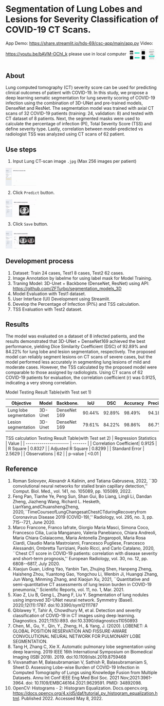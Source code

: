 # Segmentation of Lung Lobes and Lesions for Severity Classification of COVID-19 CT Scans.
App Demo: https://share.streamlit.io/hds-69/csc-app/main/app.py
Video: https://youtu.be/bAVM-OChI_k
please use in local computer
<img src="https://github.com/hds-69/csc-app/blob/2abecc4e249e88afafad68fa137d6251f2a77d0b/Project%20info/framework.gif" style="max-width: 20%;" align="center" />

## About
Lung computed tomography (CT) severity score can be used for predicting clinical outcomes of patient with COVID-19. In this study, we propose a deep learning sematic segmentation for lung severity scoring of COVID-19 infection using the combination of 3D-UNet and pre-trained models, DenseNet and ResNet.
The segmentation model was trained with axial CT scans of 32 COVID-19 patients (training: 24, validation: 8) and tested with CT dataset of 8 patients. Next, the segmented masks were used to calculate the percentage of infection (PI), Total Severity Score (TSS) and define severity type. Lastly, correlation between model-predicted vs radiologist TSS was analyzed using CT scans of 62 patient.

## Use steps
1. Input Lung CT-scan image `.jpg` (Max 256 images per patient)
<img src="https://github.com/hds-69/csc-app/blob/f5f5645ab9675d7b73a79cc297e26cf8fa5ec60f/Project%20info/upload.gif" style="max-width: 20%;" align="center" />

2. Click `Predict` button.
<img src="https://github.com/hds-69/csc-app/blob/57db1150b52154eb33c64af3959c8c43b697c35b/Project%20info/predict.gif" style="max-width: 20%;" align="center" />

3. Click `Save` button.
<img src="https://github.com/hds-69/csc-app/blob/57db1150b52154eb33c64af3959c8c43b697c35b/Project%20info/save.gif" style="max-width: 20%;" align="center" />

## Development process
1. Dataset: Train 24 cases, Test1 8 cases, Test2 62 cases.
2. Image Annotation by labelme for using label mask for Model Training.
3. Traning Model: 3D-Unet + Backbone (DenseNet, ResNet) using API: https://github.com/ZFTurbo/segmentation_models_3D
4. Model Evaluation with Test1 dataset.
5. User Interface (UI) Development using Streamlit.
6. Develop the Percentage of Infection (PI%) and TSS calculation.
7. TSS Evaluation with Test2 dataset.

## Results
The model was evaluated on a dataset of 8 infected patients, and the results demonstrated that 3D-UNet + DenseNet169 achieved the best performance, yielding Dice Similarity Coefficient (DSC) of 92.89% and 84.22% for lung lobe and lesion segmentation, respectively. The proposed model can reliably segment lesions on CT scans of severe cases, but the model performed less accurately in segmenting lung lesions of mild and moderate cases. However, the TSS calculated by the proposed model were comparable to those assigned by radiologists. Using CT scans of 62 COVID-19 patients for evaluation, the correlation coefficient (r) was 0.9125, indicating a very strong correlation.

Model Testing Result Table(with Test set 1)

| Objective             | Model   | Backbone.   | IoU  |  DSC | Accuracy | Precision | Sensitivity | Specificity |
| --------------------- | ------- | ----------- |------|------|----------|-----------|-------------|-------------|
| Lung lobe segmentation| 3D-Unet |DenseNet 169 |90.44%|92.89%| 98.49%   | 94.18%    | 95.52%      | 98.49%      |
| Lesion segmentation   | 3D-Unet |DenseNet 169 |79.61%|84.22%| 98.86%   | 86.7%     | 89.07%      | 98.91%      |


TSS calculation Testing Result Table(with Test set 2)
| Regression Statistics  | Value   |
| ---------------------- | ------- |
| Correlation Coefficient| 0.9125  |
| R Square               | 0.8327  |
| Adjusted R Square      | 0.8299  |
| Standard Error         | 2.5629  | 
| Observations           |   62    |
| p-value                | <0.01   |



## Reference
1. Roman Solovyev, Alexandr A Kalinin, and Tatiana Gabruseva, 2022, ``3D convolutional neural networks for stalled brain capillary detection,'' Comput. Biol. Med., vol. 141, no. 105089, pp. 105089, 2022.
2. Feng Pan, Tianhe Ye, Peng Sun, Shan Gui, Bo Liang, Lingli Li, Dandan Zheng, Jiazheng Wang, Richard L. Hesketh, LianYang,andChuanshengZheng, 2020,``TimeCourseofLungChangesatChestCTduringRecoveryfrom Coronavirus Disease 2019 (COVID-19),'' Radiology, vol. 295, no. 3, pp. 715--721, June 2020.
3. Marco Francone, Franco Iafrate, Giorgio Maria Masci, Simona Coco, Francesco Cilia, Lucia Manganaro, Valeria Panebianco, Chiara Andreoli, Maria Chiara Colaiacomo, Maria Antonella Zingaropoli, Maria Rosa Ciardi, Claudio Maria Mastroianni, Francesco Pugliese, Francesco Alessandri, Ombretta Turriziani, Paolo Ricci, and Carlo Catalano, 2020, ``Chest CT score in COVID-19 patients: correlation with disease severity and short-term prognosis,'' European Radiology, vol. 30, no. 12, pp. 6808--6817, July 2020.
4. Xiaojun Guan, Liding Yao, Yanbin Tan, Zhujing Shen, Hanpeng Zheng, Haisheng Zhou, Yuantong Gao, Yongchou Li, Wenbin Ji, Huangqi Zhang, Jun Wang, Minming Zhang, and Xiaojun Xu, 2021, ``Quantitative and semi-quantitative CT assessments of lung lesion burden in COVID-19 pneumonia,'' Scientific Reports, vol. 11, no. 1, Mar. 2021.
5. Xiao Z, Liu B, Geng L, Zhang F, Liu Y. Segmentation of lung nodules using improved 3D-UNet neural network. Symmetry (Basel). 2020;12(11):1787. doi:10.3390/sym12111787
6. Qiblawey Y, Tahir A, Chowdhury M, et al. Detection and severity classification of COVID-19 in CT images using deep learning. Diagnostics. 2021;11(5):893. doi:10.3390/diagnostics11050893
7. Chen, M., Gu, Y., Qin, Y., Zheng, H., & Yang, J. (2020). LOBENET: A GLOBAL POSITION RESERVATION AND FISSURE-AWARE CONVOLUTIONAL NEURAL NETWORK FOR PULMONARY LOBE SEGMENTATION.
8. Tang H, Zhang C, Xie X. Automatic pulmonary lobe segmentation using deep learning. 2019 IEEE 16th International Symposium on Biomedical Imaging (ISBI 2019). 2019. doi:10.1109/isbi.2019.8759468
9. Visvanathan M, Balasubramanian V, Sathish R, Balasubramaniam S, Sheet D. Assessing Lobe-wise Burden of COVID-19 Infection in Computed Tomography of Lungs using Knowledge Fusion from Multiple Datasets. Annu Int Conf IEEE Eng Med Biol Soc. 2021 Nov;2021:3961-3964. doi: 10.1109/EMBC46164.2021.9629591. PMID: 34892098.
10. OpenCV: Histograms - 2: Histogram Equalization. Docs.opencv.org. https://docs.opencv.org/4.x/d5/daf/tutorial_py_histogram_equalization.html. Published 2022. Accessed May 8, 2022.

